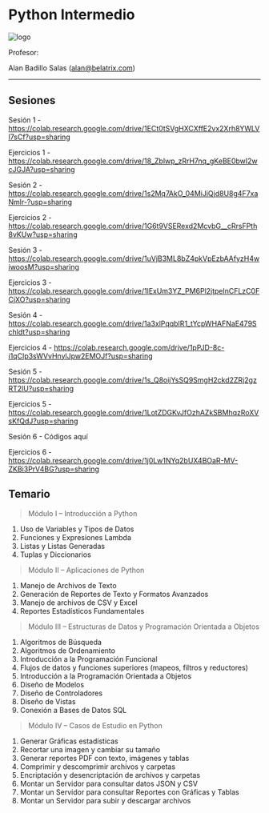 # Python Intermedio

![logo](https://www.belatrix.com/wp-content/uploads/2023/08/belatrix-logosweb-1.png)

Profesor: 

Alan Badillo Salas (alan@belatrix.com)

---

## Sesiones

Sesión 1 - https://colab.research.google.com/drive/1ECt0tSVgHXCXffE2vx2Xrh8YWLVl7sCf?usp=sharing

Ejercicios 1 - https://colab.research.google.com/drive/18_Zblwp_zRrH7nq_gKeBE0bwI2wcJGJA?usp=sharing

Sesión 2 - https://colab.research.google.com/drive/1s2Mq7AkO_04MiJiQjd8U8g4F7xaNmlr-?usp=sharing

Ejercicios 2 - https://colab.research.google.com/drive/1G6t9VSERexd2McvbG__cRrsFPth8vKUw?usp=sharing

Sesión 3 - https://colab.research.google.com/drive/1uVjB3ML8bZ4pkVpEzbAAfyzH4wiwoosM?usp=sharing

Ejercicios 3 - https://colab.research.google.com/drive/1lExUm3YZ_PM6Pl2jtpelnCFLzC0FCjXO?usp=sharing

Sesión 4 - https://colab.research.google.com/drive/1a3xlPqqbIR1_tYcpWHAFNaE479Schldt?usp=sharing

Ejercicios 4 - https://colab.research.google.com/drive/1pPJD-8c-i1qCIp3sWVvHnylJpw2EMOJf?usp=sharing

Sesión 5 - https://colab.research.google.com/drive/1s_Q8oijYsSQ9SmgH2ckd2ZRj2gzRT2lU?usp=sharing

Ejercicios 5 - https://colab.research.google.com/drive/1LotZDGKvJfOzhAZkSBMhqzRoXVsKfQdJ?usp=sharing

Sesión 6 - Códigos aquí

Ejercicios 6 - https://colab.research.google.com/drive/1j0Lw1NYq2bUX4BOaR-MV-ZKBi3PrV4BG?usp=sharing

## Temario

> Módulo I – Introducción a Python

1. Uso de Variables y Tipos de Datos
2. Funciones y Expresiones Lambda
3. Listas y Listas Generadas
4. Tuplas y Diccionarios 

> Módulo II – Aplicaciones de Python

1. Manejo de Archivos de Texto
2. Generación de Reportes de Texto y Formatos Avanzados
3. Manejo de archivos de CSV y Excel
4. Reportes Estadísticos Fundamentales

> Módulo III – Estructuras de Datos y Programación
Orientada a Objetos

1. Algoritmos de Búsqueda
2. Algoritmos de Ordenamiento
3. Introducción a la Programación Funcional
4. Flujos de datos y funciones superiores (mapeos, filtros y reductores)
5. Introducción a la Programación Orientada a Objetos
6. Diseño de Modelos
7. Diseño de Controladores
8. Diseño de Vistas
9. Conexión a Bases de Datos SQL

> Módulo IV – Casos de Estudio en Python

1. Generar Gráficas estadísticas
2. Recortar una imagen y cambiar su tamaño
3. Generar reportes PDF con texto, imágenes y tablas
4. Comprimir y descomprimir archivos y carpetas
5. Encriptación y desencriptación de archivos y carpetas
6. Montar un Servidor para consultar datos JSON y CSV
7. Montar un Servidor para consultar Reportes con Gráficas y Tablas
8. Montar un Servidor para subir y descargar archivos
